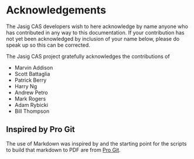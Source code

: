 # Acknowledgements #

The Jasig CAS developers wish to here acknowledge by name anyone who has contributed in any way to this documentation. If your contribution has not yet been acknowledged by inclusion of your name below, please do speak up so this can be corrected.

The Jasig CAS project gratefully acknowledges the contributions of 

* Marvin Addison
* Scott Battaglia
* Patrick Berry
* Harry Ng
* Andrew Petro
* Mark Rogers
* Adam Rybicki
* Bill Thompson

## Inspired by Pro Git ##

The use of Markdown was inspired by and the starting point for the scripts to build that markdown to PDF are from [Pro Git].



[Pro Git]: https://github.com/progit/progit
